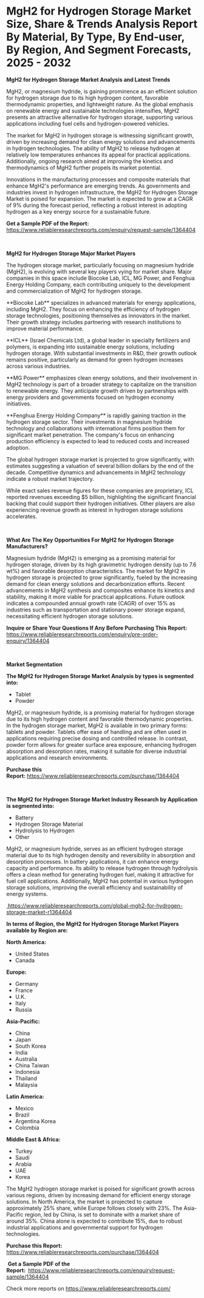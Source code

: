 <p><h1>MgH2 for Hydrogen Storage Market Size, Share & Trends Analysis Report By Material, By Type, By End-user, By Region, And Segment Forecasts, 2025 - 2032</h1></p><p><strong>MgH2 for Hydrogen Storage Market Analysis and Latest Trends</strong></p>
<p><p>MgH2, or magnesium hydride, is gaining prominence as an efficient solution for hydrogen storage due to its high hydrogen content, favorable thermodynamic properties, and lightweight nature. As the global emphasis on renewable energy and sustainable technologies intensifies, MgH2 presents an attractive alternative for hydrogen storage, supporting various applications including fuel cells and hydrogen-powered vehicles.</p><p>The market for MgH2 in hydrogen storage is witnessing significant growth, driven by increasing demand for clean energy solutions and advancements in hydrogen technologies. The ability of MgH2 to release hydrogen at relatively low temperatures enhances its appeal for practical applications. Additionally, ongoing research aimed at improving the kinetics and thermodynamics of MgH2 further propels its market potential.</p><p>Innovations in the manufacturing processes and composite materials that enhance MgH2's performance are emerging trends. As governments and industries invest in hydrogen infrastructure, the MgH2 for Hydrogen Storage Market is poised for expansion. The market is expected to grow at a CAGR of 9% during the forecast period, reflecting a robust interest in adopting hydrogen as a key energy source for a sustainable future.</p></p>
<p><strong>Get a Sample PDF of the Report:&nbsp;</strong> <a href="https://www.reliableresearchreports.com/enquiry/request-sample/1364404?utm_campaign=2211&utm_medium=2&utm_source=Github&utm_content=ia&utm_term=14022025&utm_id=mgh2-for-hydrogen-storage">https://www.reliableresearchreports.com/enquiry/request-sample/1364404</a></p>
<p>&nbsp;</p>
<p><strong>MgH2 for Hydrogen Storage Major Market Players</strong></p>
<p><p>The hydrogen storage market, particularly focusing on magnesium hydride (MgH2), is evolving with several key players vying for market share. Major companies in this space include Biocoke Lab, ICL, MG Power, and Fenghua Energy Holding Company, each contributing uniquely to the development and commercialization of MgH2 for hydrogen storage.</p><p>**Biocoke Lab** specializes in advanced materials for energy applications, including MgH2. They focus on enhancing the efficiency of hydrogen storage technologies, positioning themselves as innovators in the market. Their growth strategy includes partnering with research institutions to improve material performance.</p><p>**ICL** (Israel Chemicals Ltd), a global leader in specialty fertilizers and polymers, is expanding into sustainable energy solutions, including hydrogen storage. With substantial investments in R&D, their growth outlook remains positive, particularly as demand for green hydrogen increases across various industries.</p><p>**MG Power** emphasizes clean energy solutions, and their involvement in MgH2 technology is part of a broader strategy to capitalize on the transition to renewable energy. They anticipate growth driven by partnerships with energy providers and governments focused on hydrogen economy initiatives.</p><p>**Fenghua Energy Holding Company** is rapidly gaining traction in the hydrogen storage sector. Their investments in magnesium hydride technology and collaborations with international firms position them for significant market penetration. The company's focus on enhancing production efficiency is expected to lead to reduced costs and increased adoption.</p><p>The global hydrogen storage market is projected to grow significantly, with estimates suggesting a valuation of several billion dollars by the end of the decade. Competitive dynamics and advancements in MgH2 technology indicate a robust market trajectory.</p><p>While exact sales revenue figures for these companies are proprietary, ICL reported revenues exceeding $5 billion, highlighting the significant financial backing that could support their hydrogen initiatives. Other players are also experiencing revenue growth as interest in hydrogen storage solutions accelerates.</p></p>
<p>&nbsp;</p>
<p><strong>What Are The Key Opportunities For MgH2 for Hydrogen Storage Manufacturers?</strong></p>
<p><p>Magnesium hydride (MgH2) is emerging as a promising material for hydrogen storage, driven by its high gravimetric hydrogen density (up to 7.6 wt%) and favorable desorption characteristics. The market for MgH2 in hydrogen storage is projected to grow significantly, fueled by the increasing demand for clean energy solutions and decarbonization efforts. Recent advancements in MgH2 synthesis and composites enhance its kinetics and stability, making it more viable for practical applications. Future outlook indicates a compounded annual growth rate (CAGR) of over 15% as industries such as transportation and stationary power storage expand, necessitating efficient hydrogen storage solutions.</p></p>
<p><strong>Inquire or Share Your Questions If Any Before Purchasing This Report:</strong> <a href="https://www.reliableresearchreports.com/enquiry/pre-order-enquiry/1364404?utm_campaign=2211&utm_medium=2&utm_source=Github&utm_content=ia&utm_term=14022025&utm_id=mgh2-for-hydrogen-storage">https://www.reliableresearchreports.com/enquiry/pre-order-enquiry/1364404</a></p>
<p>&nbsp;</p>
<p><strong>Market Segmentation</strong></p>
<p><strong>The MgH2 for Hydrogen Storage Market Analysis by types is segmented into:</strong></p>
<p><ul><li>Tablet</li><li>Powder</li></ul></p>
<p><p>MgH2, or magnesium hydride, is a promising material for hydrogen storage due to its high hydrogen content and favorable thermodynamic properties. In the hydrogen storage market, MgH2 is available in two primary forms: tablets and powder. Tablets offer ease of handling and are often used in applications requiring precise dosing and controlled release. In contrast, powder form allows for greater surface area exposure, enhancing hydrogen absorption and desorption rates, making it suitable for diverse industrial applications and research environments.</p></p>
<p><strong>Purchase this Report:&nbsp;</strong><a href="https://www.reliableresearchreports.com/purchase/1364404?utm_campaign=2211&utm_medium=2&utm_source=Github&utm_content=ia&utm_term=14022025&utm_id=mgh2-for-hydrogen-storage">https://www.reliableresearchreports.com/purchase/1364404</a></p>
<p>&nbsp;</p>
<p><strong>The MgH2 for Hydrogen Storage Market Industry Research by Application is segmented into:</strong></p>
<p><ul><li>Battery</li><li>Hydrogen Storage Material</li><li>Hydrolysis to Hydrogen</li><li>Other</li></ul></p>
<p><p>MgH2, or magnesium hydride, serves as an efficient hydrogen storage material due to its high hydrogen density and reversibility in absorption and desorption processes. In battery applications, it can enhance energy capacity and performance. Its ability to release hydrogen through hydrolysis offers a clean method for generating hydrogen fuel, making it attractive for fuel cell applications. Additionally, MgH2 has potential in various hydrogen storage solutions, improving the overall efficiency and sustainability of energy systems.</p></p>
<p><a href="https://www.reliableresearchreports.com/global-mgh2-for-hydrogen-storage-market-r1364404?utm_campaign=2211&utm_medium=2&utm_source=Github&utm_content=ia&utm_term=14022025&utm_id=mgh2-for-hydrogen-storage">&nbsp;https://www.reliableresearchreports.com/global-mgh2-for-hydrogen-storage-market-r1364404</a></p>
<p><strong>In terms of Region, the MgH2 for Hydrogen Storage Market Players available by Region are:</strong></p>
<p>
    <p> <strong> North America: </strong>
        <ul>
            <li>United States</li>
            <li>Canada</li>
        </ul>
        </p> 
    <p> <strong> Europe: </strong>
        <ul>
            <li>Germany</li>
            <li>France</li>
            <li>U.K.</li>
            <li>Italy</li>
            <li>Russia</li>
        </ul>
        </p> 
    <p> <strong> Asia-Pacific: </strong>
        <ul>
            <li>China</li>
            <li>Japan</li>
            <li>South Korea</li>
            <li>India</li>
            <li>Australia</li>
            <li>China Taiwan</li>
            <li>Indonesia</li>
            <li>Thailand</li>
            <li>Malaysia</li>
        </ul>
        </p> 
    <p> <strong> Latin America: </strong>
        <ul>
            <li>Mexico</li>
            <li>Brazil</li>
            <li>Argentina Korea</li>
            <li>Colombia</li>
        </ul>
        </p> 
    <p> <strong> Middle East & Africa: </strong>
        <ul>
            <li>Turkey</li>
            <li>Saudi</li>
            <li>Arabia</li>
            <li>UAE</li>
            <li>Korea</li>
        </ul>
    </p>
    </p>
<p><p>The MgH2 hydrogen storage market is poised for significant growth across various regions, driven by increasing demand for efficient energy storage solutions. In North America, the market is projected to capture approximately 25% share, while Europe follows closely with 23%. The Asia-Pacific region, led by China, is set to dominate with a market share of around 35%. China alone is expected to contribute 15%, due to robust industrial applications and governmental support for hydrogen technologies.</p></p>
<p><strong>Purchase this Report: </strong><a href="https://www.reliableresearchreports.com/purchase/1364404?utm_campaign=2211&utm_medium=2&utm_source=Github&utm_content=ia&utm_term=14022025&utm_id=mgh2-for-hydrogen-storage">https://www.reliableresearchreports.com/purchase/1364404</a></p>
<p>&nbsp;<strong>Get a Sample PDF of the Report:&nbsp;&nbsp;</strong><a href="https://www.reliableresearchreports.com/enquiry/request-sample/1364404?utm_campaign=2211&utm_medium=2&utm_source=Github&utm_content=ia&utm_term=14022025&utm_id=mgh2-for-hydrogen-storage">https://www.reliableresearchreports.com/enquiry/request-sample/1364404</a></p>
<p><strong></strong></p>
<p>Check more reports on <a href="https://www.reliableresearchreports.com/?utm_campaign=2211&utm_medium=2&utm_source=Github&utm_content=ia&utm_term=14022025&utm_id=mgh2-for-hydrogen-storage">https://www.reliableresearchreports.com/</a></p>